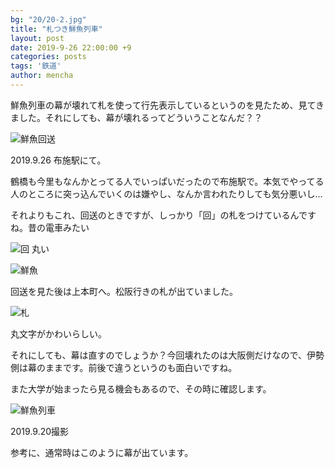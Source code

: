 ```yaml
---
bg: "20/20-2.jpg"
title: "札つき鮮魚列車"
layout: post
date: 2019-9-26 22:00:00 +9
categories: posts
tags: '鉄道'
author: mencha
---
```


鮮魚列車の幕が壊れて札を使って行先表示しているというのを見たため、見てきました。それにしても、幕が壊れるってどういうことなんだ？？

![鮮魚回送](https://drive.google.com/uc?export=view&id=1KzdkAf6fy0crvv7Awhq79Uhs55Teyebv)

<!--more-->

2019.9.26 布施駅にて。

鶴橋も今里もなんかとってる人でいっぱいだったので布施駅で。本気でやってる人のところに突っ込んでいくのは嫌やし、なんか言われたりしても気分悪いし…

それよりもこれ、回送のときですが、しっかり「回」の札をつけているんですね。昔の電車みたい

![回](https://drive.google.com/uc?export=view&id=1CN-WLD7kz3QwN_oRIPusAtzVFe6JONkt)
丸い

![鮮魚](https://drive.google.com/uc?export=view&id=1DjtP52I5-LkLNYTs2XinFbeki43WjTt0)

回送を見た後は上本町へ。松阪行きの札が出ていました。

![札](https://drive.google.com/uc?export=view&id=1ztw44jHjpB_lap9ft0WZ3u3WYjEHCgsy)

丸文字がかわいらしい。

それにしても、幕は直すのでしょうか？今回壊れたのは大阪側だけなので、伊勢側は幕のままです。前後で違うというのも面白いですね。

また大学が始まったら見る機会もあるので、その時に確認します。

![鮮魚列車](https://drive.google.com/uc?export=view&id=1oZi19HikbWx1X4qPQmFDlH7iWATeLb_X)

2019.9.20撮影

参考に、通常時はこのように幕が出ています。